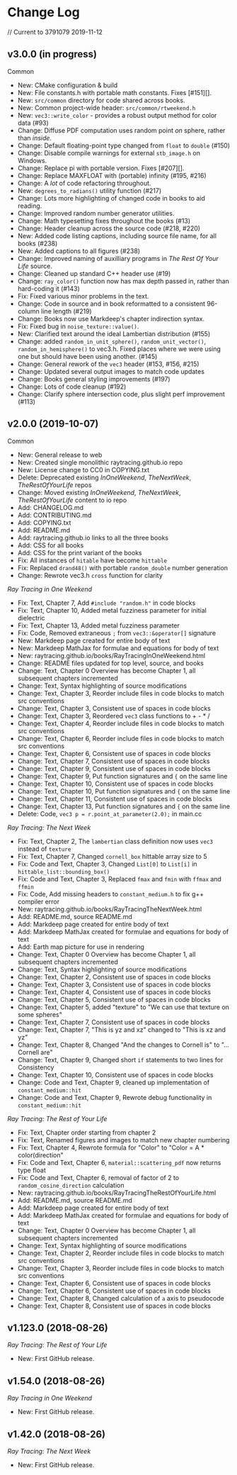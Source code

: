 Change Log
====================================================================================================

// Current to 3791079 2019-11-12

v3.0.0 (in progress)
---------------------
Common
- New: CMake configuration & build
- New: File constants.h with portable math constants. Fixes [#151][].
- New: `src/common` directory for code shared across books.
- New: Common project-wide header: `src/common/rtweekend.h`
- New: `vec3::write_color` - provides a robust output method for color data (#93)
- Change: Diffuse PDF computation uses random point _on_ sphere, rather than _inside_.
- Change: Default floating-point type changed from `float` to `double` (#150)
- Change: Disable compile warnings for external `stb_image.h` on Windows.
- Change: Replace pi with portable version. Fixes [#207][].
- Change: Replace MAXFLOAT with (portable) infinity (#195, #216)
- Change: A _lot_ of code refactoring throughout.
- New: `degrees_to_radians()` utility function (#217)
- Change: Lots more highlighting of changed code in books to aid reading.
- Change: Improved random number generator utilities.
- Change: Math typesetting fixes throughout the books (#13)
- Change: Header cleanup across the source code (#218, #220)
- New: Added code listing captions, including source file name, for all books (#238)
- New: Added captions to all figures (#238)
- Change: Improved naming of auxilliary programs in _The Rest Of Your Life_ source.
- Change: Cleaned up standard C++ header use (#19)
- Change: `ray_color()` function now has max depth passed in, rather than hard-coding it (#143)
- Fix: Fixed various minor problems in the text.
- Change: Code in source and in book reformatted to a consistent 96-column line length (#219)
- Change: Books now use Markdeep's chapter indirection syntax.
- Fix: Fixed bug in `noise_texture::value()`.
- New: Clarified text around the ideal Lambertian distribution (#155)
- Change: added `random_in_unit_sphere()`, `random_unit_vector()`, `random_in_hemisphere()` to
  vec3.h. Fixed places where we were using one but should have been using another. (#145)
- Change: General rework of the `vec3` header (#153, #156, #215)
- Change: Updated several output images to match code updates
- Change: Books general styling improvements (#197)
- Change: Lots of code cleanup (#192)
- Change: Clarify sphere intersection code, plus slight perf improvement (#113)


v2.0.0 (2019-10-07)
--------------------
Common
- New: General release to web
- New: Created single monolithic raytracing.github.io repo
- New: License change to CC0 in COPYING.txt
- Delete: Deprecated existing _InOneWeekend_, _TheNextWeek_, _TheRestOfYourLife_ repos
- Change: Moved existing _InOneWeekend_, _TheNextWeek_, _TheRestOfYourLife_ content to io repo
- Add: CHANGELOG.md
- Add: CONTRIBUTING.md
- Add: COPYING.txt
- Add: README.md
- Add: raytracing.github.io links to all the three books
- Add: CSS for all books
- Add: CSS for the print variant of the books
- Fix: All instances of `hitable` have become `hittable`
- Fix: Replaced `drand48()` with portable `random_double` number generation
- Change: Rewrote vec3.h `cross` function for clarity


_Ray Tracing in One Weekend_
- Fix: Text, Chapter 7, Add `#include "random.h"` in code blocks
- Fix: Text, Chapter 10, Added metal fuzziness parameter for initial dielectric
- Fix: Text, Chapter 13, Added metal fuzziness parameter
- Fix: Code, Removed extraneous `;` from `vec3::&operator[]` signature
- New: Markdeep page created for entire body of text
- New: Markdeep MathJax for formulae and equations for body of text
- New: raytracing.github.io/books/RayTracingInOneWeekend.html
- Change: README files updated for top level, source, and books
- Change: Text, Chapter 0 Overview has become Chapter 1, all subsequent chapters incremented
- Change: Text, Syntax highlighting of source modifications
- Change: Text, Chapter 3, Reorder include files in code blocks to match src conventions
- Change: Text, Chapter 3, Consistent use of spaces in code blocks
- Change: Text, Chapter 3, Reordered `vec3` class functions to + - * /
- Change: Text, Chapter 4, Reorder include files in code blocks to match src conventions
- Change: Text, Chapter 6, Reorder include files in code blocks to match src conventions
- Change: Text, Chapter 6, Consistent use of spaces in code blocks
- Change: Text, Chapter 7, Consistent use of spaces in code blocks
- Change: Text, Chapter 9, Consistent use of spaces in code blocks
- Change: Text, Chapter 9, Put function signatures and `{` on the same line
- Change: Text, Chapter 10, Consistent use of spaces in code blocks
- Change: Text, Chapter 10, Put function signatures and `{` on the same line
- Change: Text, Chapter 11, Consistent use of spaces in code blocks
- Change: Text, Chapter 13, Put function signatures and `{` on the same line
- Delete: Code, `vec3 p = r.point_at_parameter(2.0);` in main.cc


_Ray Tracing: The Next Week_
- Fix: Text, Chapter 2, The `lambertian` class definition now uses `vec3` instead of `texture`
- Fix: Text, Chapter 7, Changed `cornell_box` hittable array size to 5
- Fix: Code and Text, Chapter 3, Changed `List[0]` to `List[i]` in `hittable_list::bounding_box()`
- Fix: Code and Text, Chapter 3, Replaced `fmax` and `fmin` with `ffmax` and `ffmin`
- Fix: Code, Add missing headers to `constant_medium.h` to fix g++ compiler error
- New: raytracing.github.io/books/RayTracingTheNextWeek.html
- Add: README.md, source README.md
- Add: Markdeep page created for entire body of text
- Add: Markdeep MathJax created for formulae and equations for body of text
- Add: Earth map picture for use in rendering
- Change: Text, Chapter 0 Overview has become Chapter 1, all subsequent chapters incremented
- Change: Text, Syntax highlighting of source modifications
- Change: Text, Chapter 2, Consistent use of spaces in code blocks
- Change: Text, Chapter 3, Consistent use of spaces in code blocks
- Change: Text, Chapter 4, Consistent use of spaces in code blocks
- Change: Text, Chapter 5, Consistent use of spaces in code blocks
- Change: Text, Chapter 5, added "texture" to "We can use that texture on some spheres"
- Change: Text, Chapter 7, Consistent use of spaces in code blocks
- Change: Text, Chapter 7, "This is yz and xz" changed to "This is xz and yz"
- Change: Text, Chapter 8, Changed "And the changes to Cornell is" to "... Cornell are"
- Change: Text, Chapter 9, Changed short `if` statements to two lines for Consistency
- Change: Text, Chapter 10, Consistent use of spaces in code blocks
- Change: Code and Text, Chapter 9, cleaned up implementation of `constant_medium::hit`
- Change: Code and Text, Chapter 9, Rewrote debug functionality in `constant_medium::hit`


_Ray Tracing: The Rest of Your Life_
- Fix: Text, Chapter order starting from chapter 2
- Fix: Text, Renamed figures and images to match new chapter numbering
- Fix: Text, Chapter 4, Rewrote formula for "Color" to "Color = A * color(direction"
- Fix: Code and Text, Chapter 6, `material::scattering_pdf` now returns type float
- Fix: Code and Text, Chapter 6, removal of factor of 2 to `random_cosine_direction` calculation
- New: raytracing.github.io/books/RayTracingTheRestOfYourLife.html
- Add: README.md, source README.md
- Add: Markdeep page created for entire body of text
- Add: Markdeep MathJax created for formulae and equations for body of text
- Change: Text, Chapter 0 Overview has become Chapter 1, all subsequent chapters incremented
- Change: Text, Syntax highlighting of source modifications
- Change: Text, Chapter 2, Reorder include files in code blocks to match src conventions
- Change: Text, Chapter 3, Reorder include files in code blocks to match src conventions
- Change: Text, Chapter 6, Consistent use of spaces in code blocks
- Change: Text, Chapter 6, Consistent use of spaces in code blocks
- Change: Text, Chapter 8, Changed calculation of `a` axis to pseudocode
- Change: Text, Chapter 8, Consistent use of spaces in code blocks


v1.123.0  (2018-08-26)
-----------------------
_Ray Tracing: The Rest of Your Life_
- New: First GitHub release.


v1.54.0  (2018-08-26)
----------------------
_Ray Tracing in One Weekend_
- New: First GitHub release.


v1.42.0  (2018-08-26)
----------------------
_Ray Tracing: The Next Week_
- New: First GitHub release.



[#195]: https://github.com/raytracing/raytracing.github.io/issues/#195
